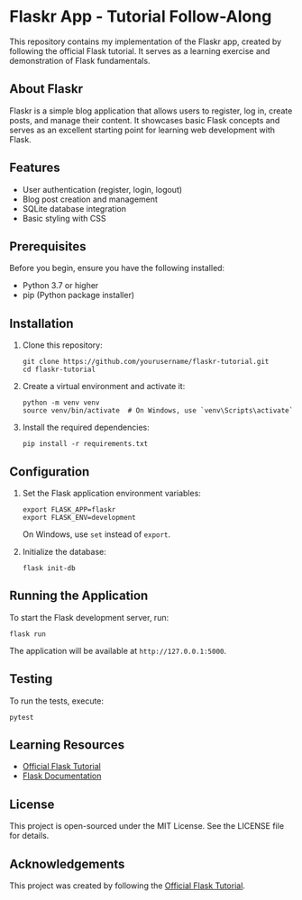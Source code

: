 # Flaskr App - Tutorial Follow-Along

This repository contains my implementation of the Flaskr app, created by following the official Flask tutorial. It serves as a learning exercise and demonstration of Flask fundamentals.

## About Flaskr

Flaskr is a simple blog application that allows users to register, log in, create posts, and manage their content. It showcases basic Flask concepts and serves as an excellent starting point for learning web development with Flask.

## Features

- User authentication (register, login, logout)
- Blog post creation and management
- SQLite database integration
- Basic styling with CSS

## Prerequisites

Before you begin, ensure you have the following installed:

- Python 3.7 or higher
- pip (Python package installer)

## Installation

1. Clone this repository:
   ```
   git clone https://github.com/yourusername/flaskr-tutorial.git
   cd flaskr-tutorial
   ```

2. Create a virtual environment and activate it:
   ```
   python -m venv venv
   source venv/bin/activate  # On Windows, use `venv\Scripts\activate`
   ```

3. Install the required dependencies:
   ```
   pip install -r requirements.txt
   ```

## Configuration

1. Set the Flask application environment variables:
   ```
   export FLASK_APP=flaskr
   export FLASK_ENV=development
   ```
   On Windows, use `set` instead of `export`.

2. Initialize the database:
   ```
   flask init-db
   ```

## Running the Application

To start the Flask development server, run:

```
flask run
```

The application will be available at `http://127.0.0.1:5000`.

## Testing

To run the tests, execute:

```
pytest
```

## Learning Resources

- [Official Flask Tutorial](https://flask.palletsprojects.com/en/2.1.x/tutorial/)
- [Flask Documentation](https://flask.palletsprojects.com/)

## License

This project is open-sourced under the MIT License. See the LICENSE file for details.

## Acknowledgements

This project was created by following the [Official Flask Tutorial](https://flask.palletsprojects.com/en/2.1.x/tutorial/).
